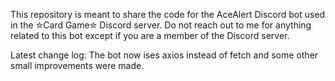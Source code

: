 This repository is meant to share the code for the AceAlert Discord bot used in the ✮Card Game✮ Discord server.
Do not reach out to me for anything related to this bot except if you are a member of the Discord server.

Latest change log:
The bot now ises axios instead of fetch and some other small improvements were made.
